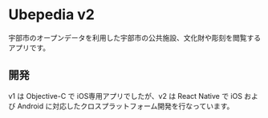 Ubepedia v2
==


宇部市のオープンデータを利用した宇部市の公共施設、文化財や彫刻を閲覧するアプリです。


## 開発

v1 は Objective-C で iOS専用アプリでしたが、v2 は React Native で iOS および Android に対応したクロスプラットフォーム開発を行なっています。 